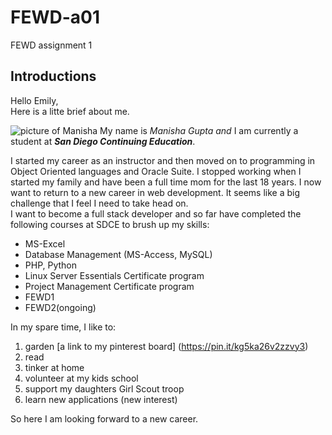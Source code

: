 # FEWD-a01
FEWD assignment 1

## Introductions  
Hello Emily,  
Here is a litte brief about me.  

![picture of Manisha](https://user-images.githubusercontent.com/60672296/74077191-b103d680-49d2-11ea-968b-74ee8c1054ed.png)
My name is _Manisha Gupta and_ I am currently a student at _**San Diego Continuing Education**_. 

I started my career as an instructor and then moved on to programming in Object Oriented languages and Oracle Suite.  I stopped working when I started my family and have been a full time mom for the last 18 years. I now want to return to a new career in web development. It seems like a big challenge that I feel I need to take head on.  
I want to become a full stack developer and so far have completed the following courses at SDCE to brush up my skills:  
* MS-Excel
* Database Management (MS-Access, MySQL)
* PHP, Python 
* Linux Server Essentials Certificate program
* Project Management Certificate program
* FEWD1
* FEWD2(ongoing)  

In my spare time, I like to:  
1. garden [a link to my pinterest board] (https://pin.it/kg5ka26v2zzvy3)
2. read
3. tinker at home
4. volunteer at my kids school
5. support my daughters Girl Scout troop 
6. learn new applications (new interest)  

So here I am looking forward to a new career.
